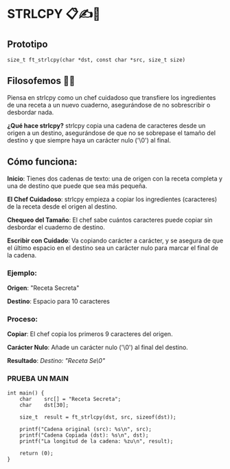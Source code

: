 # STRLCPY 📋✍️🍴
## Prototipo
``` size_t ft_strlcpy(char *dst, const char *src, size_t size) ```

## Filosofemos 🚬🌿
Piensa en strlcpy como un chef cuidadoso que transfiere los ingredientes de una receta a un nuevo cuaderno, asegurándose de no sobrescribir o desbordar nada.

**¿Qué hace strlcpy?**
strlcpy copia una cadena de caracteres desde un origen a un destino, asegurándose de que no se sobrepase el tamaño del destino y que siempre haya un carácter nulo ('\0') al final.

## Cómo funciona:
**Inicio**: Tienes dos cadenas de texto: una de origen con la receta completa y una de destino que puede que sea más pequeña.

**El Chef Cuidadoso**: strlcpy empieza a copiar los ingredientes (caracteres) de la receta desde el origen al destino.

**Chequeo del Tamaño**: El chef sabe cuántos caracteres puede copiar sin desbordar el cuaderno de destino.

**Escribir con Cuidado**: Va copiando carácter a carácter, y se asegura de que el último espacio en el destino sea un carácter nulo para marcar el final de la cadena.

### Ejemplo:
**Origen**: "Receta Secreta"

**Destino**: Espacio para 10 caracteres

### Proceso:
**Copiar**: El chef copia los primeros 9 caracteres del origen.

**Carácter Nulo**: Añade un carácter nulo ('\0') al final del destino.

**Resultado**:
*Destino: "Receta Se\0"*

### PRUEBA UN MAIN
```
int main() {
	char	src[] = "Receta Secreta";
	char	dst[30];

	size_t	result = ft_strlcpy(dst, src, sizeof(dst));

	printf("Cadena original (src): %s\n", src);
	printf("Cadena Copiada (dst): %s\n", dst);
	printf("La longitud de la cadena: %zu\n", result);
	
	return (0);
}
```
